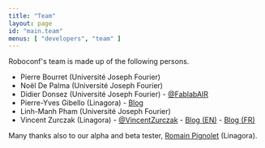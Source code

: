 ```yaml
---
title: "Team"
layout: page
id: "main.team"
menus: [ "developers", "team" ]
---
```


Roboconf's team is made up of the following persons.

* Pierre Bourret (Université Joseph Fourier)
* Noël De Palma (Université Joseph Fourier)
* Didier Donsez (Université Joseph Fourier) - [@FablabAIR](https://twitter.com/FablabAIR)
* Pierre-Yves Gibello (Linagora) - [Blog](http://planet.petalslink.com/home/pygibello/)
* Linh-Manh Pham (Université Joseph Fourier)
* Vincent Zurczak (Linagora) - [@VincentZurczak](https://twitter.com/VincentZurczak) - [Blog (EN)](http://vzurczak.wordpress.com) - [Blog (FR)](http://vzurczak2.wordpress.com)

Many thanks also to our alpha and beta tester, [Romain Pignolet](https://twitter.com/rpignolet) (Linagora).
